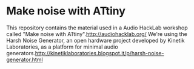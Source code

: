 # Make noise with ATtiny

This repository contains the material used in a Audio HackLab workshop called "Make noise with ATtiny".http://audiohacklab.org/
We're using the Harsh Noise Generator, an open hardware project developed by Kinetik Laboratories, as a platform for minimal audio generators.http://kinetiklaboratories.blogspot.it/p/harsh-noise-generator.html
